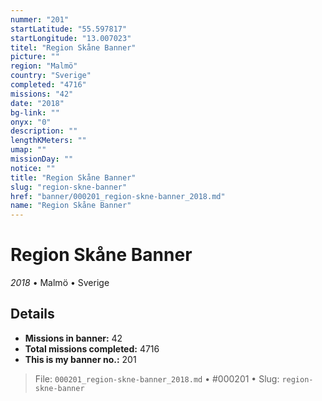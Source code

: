 ```yaml
---
nummer: "201"
startLatitude: "55.597817"
startLongitude: "13.007023"
titel: "Region Skåne Banner"
picture: ""
region: "Malmö"
country: "Sverige"
completed: "4716"
missions: "42"
date: "2018"
bg-link: ""
onyx: "0"
description: ""
lengthKMeters: ""
umap: ""
missionDay: ""
notice: ""
title: "Region Skåne Banner"
slug: "region-skne-banner"
href: "banner/000201_region-skne-banner_2018.md"
name: "Region Skåne Banner"
---
```

# Region Skåne Banner

*2018* • Malmö • Sverige





## Details

- **Missions in banner:** 42
- **Total missions completed:** 4716
- **This is my banner no.:** 201






> File: `000201_region-skne-banner_2018.md`
> • #000201
> • Slug: `region-skne-banner`
